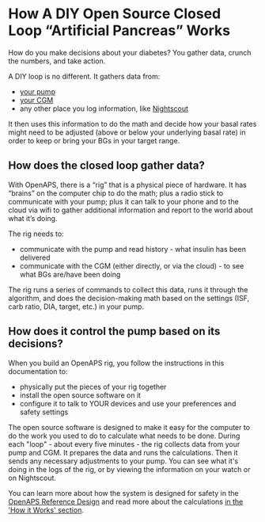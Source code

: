 # How A DIY Open Source Closed Loop “Artificial Pancreas” Works

How do you make decisions about your diabetes? You gather data, crunch the numbers, and take action. 

A DIY loop is no different. It gathers data from:
* [your pump](<../Gear Up/pump>)
* [your CGM](<../Gear Up/cgm>)
* any other place you log information, like [Nightscout](<../While You Wait For Gear/nightscout-setup>)

It then uses this information to do the math and decide how your basal rates might need to be adjusted (above or below your underlying basal rate) in order to keep or bring your BGs in your target range. 

## How does the closed loop gather data?

With OpenAPS, there is a “rig” that is a physical piece of hardware. It has “brains” on the computer chip to do the math; plus a radio stick to communicate with your pump; plus it can talk to your phone and to the cloud via wifi to gather additional information and report to the world about what it’s doing. 

The rig needs to:
* communicate with the pump and read history - what insulin has been delivered
* communicate with the CGM (either directly, or via the cloud) - to see what BGs are/have been doing

The rig runs a series of commands to collect this data, runs it through the algorithm, and does the decision-making math based on the settings (ISF, carb ratio, DIA, target, etc.) in your pump. 

## How does it control the pump based on its decisions?

When you build an OpenAPS rig, you follow the instructions in this documentation to:
* physically put the pieces of your rig together
* install the open source software on it
* configure it to talk to YOUR devices and use your preferences and safety settings

The open source software is designed to make it easy for the computer to do the work you used to do to calculate what needs to be done. During each "loop" - about every five minutes - the rig collects data from your pump and CGM. It prepares the data and runs the calculations. Then it sends any necessary adjustments to your pump. You can see what it's doing in the logs of the rig, or by viewing the information on your watch or on Nightscout.

You can learn more about how the system is designed for safety in the [OpenAPS Reference Design](https://OpenAPS.org/reference-design/) and read more about the calculations [in the 'How it Works' section](<../How it works/understand-determine-basal#understanding-the-determine-basal-logic>).